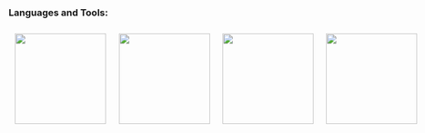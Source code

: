 ### Languages and Tools:

<div style="display: flex;">
<img style="height: 4vh; width: 4vh; padding: .7rem;" src="https://cdn.jsdelivr.net/gh/devicons/devicon/icons/html5/html5-plain-wordmark.svg" />
<img style="height: 4vh; width: 4vh; padding: .7rem;" src="https://cdn.jsdelivr.net/gh/devicons/devicon/icons/css3/css3-plain-wordmark.svg" />
<img style="height: 4vh; width: 4vh; padding: .7rem;" src="https://cdn.jsdelivr.net/gh/devicons/devicon/icons/sass/sass-original.svg" />
<img style="height: 4vh; width: 4vh; padding: .7rem;" src="https://cdn.jsdelivr.net/gh/devicons/devicon/icons/javascript/javascript-plain.svg" />
<img style="height: 4vh; width: 4vh; padding: .7rem;" src="https://cdn.jsdelivr.net/gh/devicons/devicon/icons/python/python-original-wordmark.svg" />          
<img style="height: 4vh; width: 4vh; padding: .7rem;" src="https://cdn.jsdelivr.net/gh/devicons/devicon/icons/php/php-plain.svg" />
<img style="height: 4vh; width: 4vh; padding: .7rem;" src="https://cdn.jsdelivr.net/gh/devicons/devicon/icons/csharp/csharp-plain.svg" />
<img style="height: 4vh; width: 4vh; padding: .7rem;" src="https://cdn.jsdelivr.net/gh/devicons/devicon/icons/mysql/mysql-original-wordmark.svg" />
<img style="height: 4vh; width: 4vh; padding: .7rem;" src="https://cdn.jsdelivr.net/gh/devicons/devicon/icons/linux/linux-original.svg" />
<img style="height: 4vh; width: 4vh; padding: .7rem;" src="https://cdn.jsdelivr.net/gh/devicons/devicon/icons/git/git-plain-wordmark.svg" />
</div>
